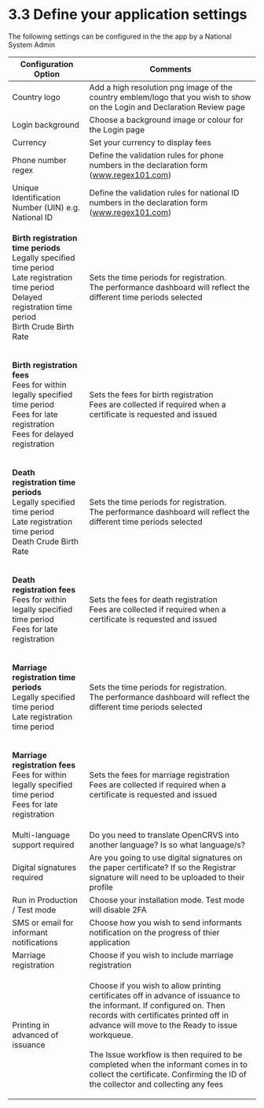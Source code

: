 # 3.3 Define your application settings

The following settings can be configured in the the app by a National System Admin

| Configuration Option                                                                                                                                                                    | Comments                                                                                                                                                                                                                                                                                                                                                                                                 |
| --------------------------------------------------------------------------------------------------------------------------------------------------------------------------------------- | -------------------------------------------------------------------------------------------------------------------------------------------------------------------------------------------------------------------------------------------------------------------------------------------------------------------------------------------------------------------------------------------------------- |
| Country logo                                                                                                                                                                            | Add a high resolution png image of the country emblem/logo that you wish to show on the Login and Declaration Review page                                                                                                                                                                                                                                                                                |
| Login background                                                                                                                                                                        | Choose a background image or colour for the Login page                                                                                                                                                                                                                                                                                                                                                   |
| Currency                                                                                                                                                                                | Set your currency to display fees                                                                                                                                                                                                                                                                                                                                                                        |
| Phone number regex                                                                                                                                                                      | Define the validation rules for phone numbers in the declaration form (www.regex101.com)                                                                                                                                                                                                                                                                                                                 |
| Unique Identification Number (UIN) e.g. National ID                                                                                                                                     | Define the validation rules for national ID numbers in the declaration form (www.regex101.com)                                                                                                                                                                                                                                                                                                           |
| <p><strong>Birth registration time periods</strong><br>Legally specified time period<br>Late registration time period<br>Delayed registration time period<br>Birth Crude Birth Rate</p> | <p>Sets the time periods for registration. <br>The performance dashboard will reflect the different time periods selected</p>                                                                                                                                                                                                                                                                            |
| <p><strong>Birth registration fees</strong><br>Fees for within legally specified time period<br>Fees for late registration<br>Fees for delayed registration</p>                         | <p>Sets the fees for birth registration<br>Fees are collected if required when a certificate is requested and issued</p>                                                                                                                                                                                                                                                                                 |
| <p><strong>Death registration time periods</strong><br>Legally specified time period<br>Late registration time period<br>Death Crude Birth Rate</p>                                     | <p>Sets the time periods for registration. <br>The performance dashboard will reflect the different time periods selected</p>                                                                                                                                                                                                                                                                            |
| <p><strong>Death registration fees</strong><br>Fees for within legally specified time period<br>Fees for late registration</p>                                                          | <p>Sets the fees for death registration<br>Fees are collected if required when a certificate is requested and issued</p>                                                                                                                                                                                                                                                                                 |
| <p><strong>Marriage registration time periods</strong><br>Legally specified time period<br>Late registration time period</p>                                                            | <p>Sets the time periods for registration. <br>The performance dashboard will reflect the different time periods selected</p>                                                                                                                                                                                                                                                                            |
| <p><strong>Marriage registration fees</strong><br>Fees for within legally specified time period<br>Fees for late registration</p>                                                       | <p>Sets the fees for marriage registration<br>Fees are collected if required when a certificate is requested and issued</p>                                                                                                                                                                                                                                                                              |
| Multi-language support required                                                                                                                                                         | Do you need to translate OpenCRVS into another language? Is so what language/s?                                                                                                                                                                                                                                                                                                                          |
| Digital signatures required                                                                                                                                                             | Are you going to use digital signatures on the paper certificate? If so the Registrar signature will need to be uploaded to their profile                                                                                                                                                                                                                                                                |
| Run in Production / Test mode                                                                                                                                                           | Choose your installation mode. Test mode will disable 2FA                                                                                                                                                                                                                                                                                                                                                |
| SMS or email for informant notifications                                                                                                                                                | Choose how you wish to send informants notification on the progress of thier application                                                                                                                                                                                                                                                                                                                 |
| Marriage registration                                                                                                                                                                   | Choose if you wish to include marriage registration                                                                                                                                                                                                                                                                                                                                                      |
| Printing in advanced of issuance                                                                                                                                                        | <p>Choose if you wish to allow printing certificates off in advance of issuance to the  informant. If configured on. Then records with certificates printed off in advance will move to the Ready to issue workqueue. <br><br>The Issue workflow is then required to be completed when the informant comes in to collect the certificate. Confirming the ID of the collector and collecting any fees</p> |
